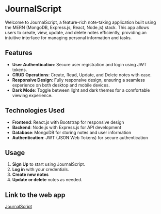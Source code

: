 # JournalScript

Welcome to JournalScript, a feature-rich note-taking application built using the MERN (MongoDB, Express.js, React, Node.js) stack. This app allows users to create, view, update, and delete notes efficiently, providing an intuitive interface for managing personal information and tasks.

## Features

- **User Authentication**: Secure user registration and login using JWT tokens.
- **CRUD Operations**: Create, Read, Update, and Delete notes with ease.
- **Responsive Design**: Fully responsive design, ensuring a seamless experience on both desktop and mobile devices.
- **Dark Mode**: Toggle between light and dark themes for a comfortable viewing experience.

## Technologies Used

- **Frontend**: React.js with Bootstrap for responsive design
- **Backend**: Node.js with Express.js for API development
- **Database**: MongoDB for storing notes and user information
- **Authentication**: JWT (JSON Web Tokens) for secure authentication

## Usage

1. **Sign Up** to start using JournalScript.
2. **Log in** with your credentials.
3. **Create new notes**
4. **Update or delete** notes as needed.

## Link to the web app

[JournalScript](https://journalscript.onrender.com)
